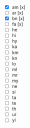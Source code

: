- [x] am [x]
- [ ] ar [x]
- [x] bn [x]
- [ ] fa [x]
- [ ] he
- [ ] hi
- [ ] hy
- [ ] ka
- [ ] km 
- [ ] kn
- [ ] lo
- [ ] ml
- [ ] mr
- [ ] my
- [ ] ne
- [ ] si
- [ ] ta
- [ ] te
- [ ] th
- [ ] ur
- [ ] yi 